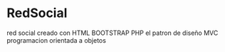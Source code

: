 # RedSocial

red social creado con HTML BOOTSTRAP PHP el patron de diseño MVC programacion orientada a objetos
